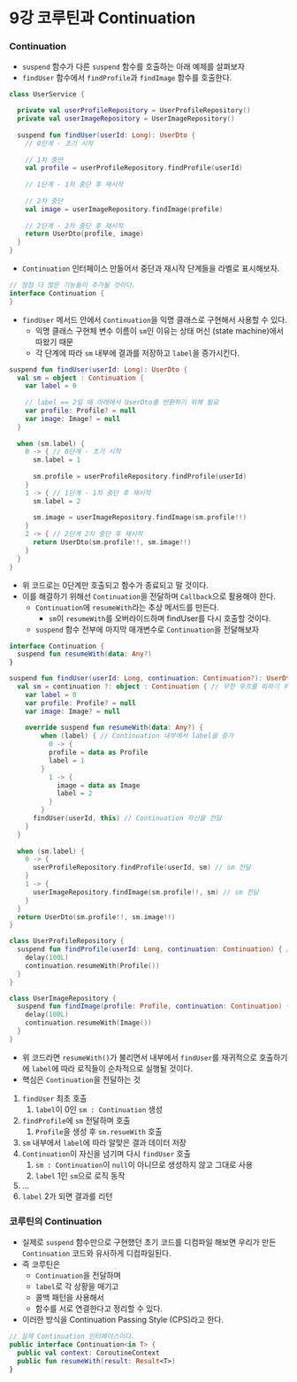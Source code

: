 # 9강 코루틴과 Continuation

### Continuation

- `suspend` 함수가 다른 `suspend` 함수를 호출하는 아래 예제를 살펴보자
- `findUser` 함수에서 `findProfile`과 `findImage` 함수를 호출한다.

```kotlin
class UserService {

  private val userProfileRepository = UserProfileRepository()
  private val userImageRepository = UserImageRepository()
  
  suspend fun findUser(userId: Long): UserDto {
    // 0단계 - 초기 시작
    
    // 1차 중단
    val profile = userProfileRepository.findProfile(userId) 
    
    // 1단계 - 1차 중단 후 재시작
    
    // 2차 중단
    val image = userImageRepository.findImage(profile) 
    
    // 2단계 - 2차 중단 후 재시작
    return UserDto(profile, image)
  } 
}
```

- `Continuation` 인터페이스 만들어서 중단과 재시작 단계들을 라벨로 표시해보자.

```kotlin
// 점점 더 많은 기능들이 추가될 것이다.
interface Continuation {
}
```

- `findUser` 메서드 안에서 `Continuation`을 익명 클래스로 구현해서 사용할 수 있다.
    - 익명 클래스 구현체 변수 이름이 `sm`인 이유는 상태 머신 (state machine)에서 따왔기 때문
    - 각 단계에 따라 `sm` 내부에 결과를 저장하고 `label`을 증가시킨다.

```kotlin
suspend fun findUser(userId: Long): UserDto {
  val sm = object : Continuation {
    var label = 0
    
    // label == 2일 때 아래에서 UserDto를 반환하기 위해 필요
    var profile: Profile? = null
    var image: Image? = null
  }
  
  when (sm.label) {
    0 -> { // 0단계 - 초기 시작
      sm.label = 1
      
      sm.profile = userProfileRepository.findProfile(userId)
    }
    1 -> { // 1단계 - 1차 중단 후 재시작
      sm.label = 2
      
      sm.image = userImageRepository.findImage(sm.profile!!)
    }
    2 -> { // 2단계 2차 중단 후 재시작
      return UserDto(sm.profile!!, sm.image!!)
    } 
  }
}
```

- 위 코드로는 0단계만 호출되고 함수가 종료되고 말 것이다.
- 이를 해결하기 위해선 `Continuation`을 전달하며 `Callback`으로 활용해야 한다.
    - `Continuation`에 `resumeWith`라는 추상 메서드를 만든다.
        - `sm`이 `resumeWith`를 오버라이드하며 findUser를 다시 호출할 것이다.
    - `suspend` 함수 전부에 마지막 매개변수로 `Continuation`을 전달해보자

```kotlin
interface Continuation {
  suspend fun resumeWith(data: Any?)
}
```

```kotlin
suspend fun findUser(userId: Long, continuation: Continuation?): UserDto {
  val sm = continuation ?: object : Continuation { // 무한 루프를 피하기 위해 null인 경우에만 label==0인 sm 생성
    var label = 0
    var profile: Profile? = null
    var image: Image? = null
    
    override suspend fun resumeWith(data: Any?) {
	    when (label) { // Continuation 내부에서 label을 증가
	      0 -> {
  	      profile = data as Profile
  	      label = 1
  	    }
	      1 -> {
	        image = data as Image
	        label = 2
	      }
	    }
      findUser(userId, this) // Continuation 자신을 전달
    }
  }
  
  when (sm.label) {
    0 -> {
      userProfileRepository.findProfile(userId, sm) // sm 전달
    }
    1 -> {
      userImageRepository.findImage(sm.profile!!, sm) // sm 전달
    }
  }
  return UserDto(sm.profile!!, sm.image!!)
}

class UserProfileRepository {
  suspend fun findProfile(userId: Long, continuation: Continuation) { // 리턴값이 필요 없어짐
    delay(100L)
    continuation.resumeWith(Profile())
  } 
}

class UserImageRepository {
  suspend fun findImage(profile: Profile, continuation: Continuation) { // 리턴값이 필요 없어짐
    delay(100L)
    continuation.resumeWith(Image())
  }
}
```

- 위 코드라면 `resumeWith()`가 불리면서 내부에서 `findUser`를 재귀적으로 호출하기에 `label`에 따라 로직들이 순차적으로 실행될 것이다.
- 핵심은 `Continuation`을 전달하는 것

1. `findUser` 최초 호출
    1. `label`이 0인 `sm : Continuation` 생성
2. `findProfile`에 `sm` 전달하며 호출
    1. `Profile`을 생성 후 `sm.resueWith` 호출
3. `sm` 내부에서 `label`에 따라 알맞은 결과 데이터 저장
4. `Continuation`이 자신을 넘기며 다시 `findUser` 호출
    1. `sm : Continuation`이 `null`이 아니므로 생성하지 않고 그대로 사용
    2. `label` 1인 `sm`으로 로직 동작
5. …
6. `label` 2가 되면 결과를 리턴

### 코루틴의 Continuation

- 실제로 `suspend` 함수만으로 구현했던 초기 코드를 디컴파일 해보면 우리가 만든 `Continuation` 코드와 유사하게 디컴파일된다.
- 즉 코루틴은
    - `Continuation`을 전달하며
    - `label`로 각 상황을 매기고
    - 콜백 패턴을 사용해서
    - 함수를 서로 연결한다고 정리할 수 있다.
- 이러한 방식을 Continuation Passing Style (CPS)라고 한다.

```kotlin
// 실제 Continuation 인터페이스이다.
public interface Continuation<in T> {
  public val context: CoroutineContext
  public fun resumeWith(result: Result<T>)
}
```
